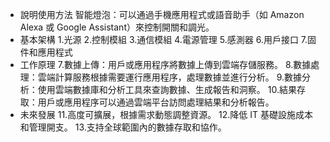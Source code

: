 * 說明使用方法
智能燈泡：可以通過手機應用程式或語音助手（如 Amazon Alexa 或 Google Assistant）來控制開關和調光。
* 基本架構
1.光源
2.控制模組
3.通信模組
4.電源管理
5.感測器
6.用戶接口
7.固件和應用程式
* 工作原理
7.數據上傳：用戶或應用程序將數據上傳到雲端存儲服務。
8.數據處理：雲端計算服務根據需要運行應用程序，處理數據並進行分析。
9.數據分析：使用雲端數據庫和分析工具來查詢數據、生成報告和洞察。
10.結果存取：用戶或應用程序可以通過雲端平台訪問處理結果和分析報告。
* 未來發展
11.高度可擴展，根據需求動態調整資源。
12.降低 IT 基礎設施成本和管理開支。
13.支持全球範圍內的數據存取和協作。